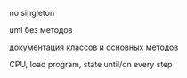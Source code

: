 
no singleton

uml без методов

документация классов и основных методов

CPU, load program, state until/on every step 